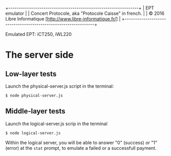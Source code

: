 +---------------------------------------------------------------+
|                         EPT emulator                          |
|      Concert Protocole, aka "Protocole Caisse" in french.     |
| © 2016 Libre Informatique [http://www.libre-informatique.fr/] |
+---------------------------------------------------------------+

Emulated EPT: iCT250, iWL220

The server side
================

Low-layer tests
----------------

Launch the physical-server.js script in the terminal:

```
$ node physical-server.js
```

Middle-layer tests
-------------------

Launch the logical-server.js scrip in the terminal

```
$ node logical-server.js
```

Within the logical server, you will be able to answer "0" (success) or "1" (error) at the ```stat``` prompt, to emulate a failed or a successfull payment.
